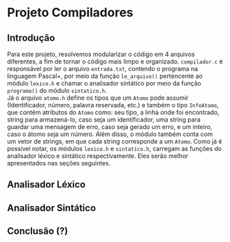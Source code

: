 # Projeto Compiladores

## Introdução
Para este projeto, resolvemos modularizar o código em 4 arquivos diferentes, a fim de tornar o código mais limpo e organizado. `compilador.c` é responsável por ler o arquivo `entrada.txt`, contendo o programa na linguagem Pascal+, por meio da função `le_arquivo()` pertencente ao módulo `lexico.h` e chamar o analisador sintático por meio da função `programa()` do  módulo `sintatico.h`.  
Já o arquivo `atomo.h` define os tipos que um `Atomo` pode assumir (Identificador, número, palavra reservada, etc.) e também o tipo `InfoAtomo`, que contém atributos do `Atomo` como: seu tipo, a linha onde foi encontrado, string para armazená-lo, caso seja um identificador, uma string para guardar uma mensagem de erro, caso seja gerado um erro, e um inteiro, caso o átomo seja um número.  Além disso, o módulo também conta com um vetor de strings, em que cada string corresponde a um `Atomo`.
Como já é possível notar, os módulos `lexico.h` e `sintatico.h`, carregam as funções do analisador léxico e sintático respectivamente. Eles serão melhor apresentados nas seções seguintes.

## Analisador Léxico

## Analisador Sintático

## Conclusão (?)